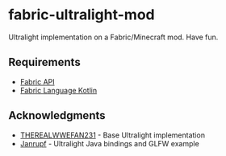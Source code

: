 # fabric-ultralight-mod

Ultralight implementation on a Fabric/Minecraft mod. Have fun.

## Requirements

- [Fabric API](https://www.curseforge.com/minecraft/mc-mods/fabric-api)
- [Fabric Language Kotlin](https://www.curseforge.com/minecraft/mc-mods/fabric-language-kotlin)

## Acknowledgments

- [THEREALWWEFAN231](https://github.com/THEREALWWEFAN231) - Base Ultralight implementation
- [Janrupf](https://github.com/Janrupf) - Ultralight Java bindings and GLFW example
